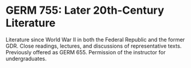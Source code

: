 # GERM 755: Later 20th-Century Literature

Literature since World War II in both the Federal Republic and the former GDR. Close readings, lectures, and discussions of representative texts. Previously offered as GERM 655. Permission of the instructor for undergraduates.